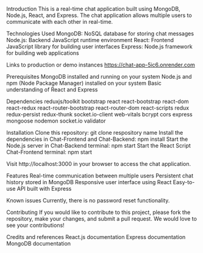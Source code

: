 Introduction
This is a real-time chat application built using MongoDB, Node.js, React, and Express. The chat application allows multiple users to communicate with each other in real-time.

Technologies Used
MongoDB: NoSQL database for storing chat messages
Node.js: Backend JavaScript runtime environment
React: Frontend JavaScript library for building user interfaces
Express: Node.js framework for building web applications

Links to production or demo instances
https://chat-app-5ic6.onrender.com

Prerequisites
MongoDB installed and running on your system
Node.js and npm (Node Package Manager) installed on your system
Basic understanding of React and Express

Dependencies
reduxjs/toolkit
bootstrap
react
react-bootstrap
react-dom
react-redux
react-router-bootstrap
react-router-dom
react-scripts
redux
redux-persist
redux-thunk
socket.io-client
web-vitals
bcrypt
cors
express
mongoose
nodemon
socket.io
validator

Installation
Clone this repository: git clone respository name
Install the dependencies in Chat-Frontend and Chat-Backend: npm install
Start the Node.js server in Chat-Backend terminal: npm start
Start the React Script Chat-Frontend terminal: npm start

Visit http://localhost:3000 in your browser to access the chat application.

Features
Real-time communication between multiple users
Persistent chat history stored in MongoDB
Responsive user interface using React
Easy-to-use API built with Express

Known issues
Currently, there is no password reset functionality.

Contributing
If you would like to contribute to this project, please fork the repository, make your changes, and submit a pull request. We would love to see your contributions!

Credits and references
React.js documentation
Express documentation
MongoDB documentation

